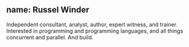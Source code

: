 name: Russel Winder
---
Independent consultant, analyst, author, expert witness, and trainer. Interested in programming and programming languages, and all things concurrent and parallel. And build.